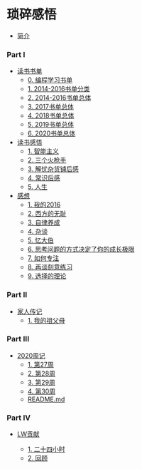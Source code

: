 # 琐碎感悟

* [简介](README.md)

### Part I

* [读书书单]()
  * [0. 编程学习书单](书单/编程学习书单.md)
  * [1. 2014-2016书单分类](书单/2016-12-31-2014-2016书单分类.md)
  * [2. 2014-2016书单总体](书单/2016-12-31-2014-2016书单总体.md)
  * [3. 2017书单总体](书单/2017书单.md)
  * [4. 2018书单总体](书单/2018书单.md)
  * [5. 2019书单总体](书单/2019书单.md)
  * [6. 2020书单总体](书单/2020书单.md)
* [读书感悟]()
  * [1. 智能主义](读书感悟/智能主义.md)
  * [2. 三个火枪手](读书感悟/三个火枪手.md)
  * [3. 解忧杂货铺后感](读书感悟/解忧杂货铺.md)
  * [4. 常识后感](读书感悟/常识.md)
  * [5. 人生](读书感悟/人生.md)
* [感想]()
  * [1. 我的2016](感想/我的2016.md)
  * [2. 西方的无耻](感想/西方的无耻.md)
  * [3. 自律养成](感想/自律养成.md) 
  * [4. 杂谈](感想/杂谈.md) 
  * [5. 忆大伯](感想/忆大伯.md)
  * [6. 思考问题的方式决定了你的成长极限](感想/思考问题的方式决定了你的成长极限.md)
  * [7. 如何专注](感想/如何专注.md)
  * [8. 再谈刻意练习](感想/再谈刻意练习.md)
  * [9. 选择的理论](感想/选择的理论.md)

### Part II
* [家人传记]()
  * [1. 我的祖父母](家人/我的祖父母.md)

### Part III  
* [2020周记]()
  * [1. 第27周](周记/27.md)
  * [2. 第28周](周记/28.md)
  * [3. 第29周](周记/29.md)
  * [4. 第30周](周记/30.md)
  * [README.md](周记/README.md)

### Part IV

* [LW贡献]()

  * [1. 二十四小时](投稿/2016-01-22-二十四小时.md)
  * [2. 回顾](投稿/2017-01-12-回顾.md)
  
  

